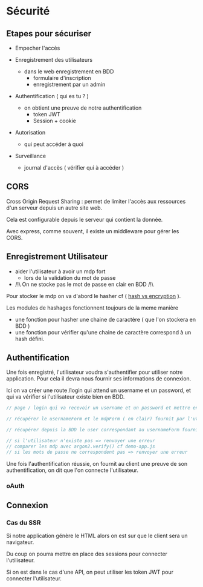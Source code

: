 # Sécurité

## Etapes pour sécuriser

- Empecher l'accès
- Enregistrement des utilisateurs
  - dans le web enregistrement en BDD
    - formulaire d'inscription
    - enregistrement par un admin
- Authentification ( qui es tu ? )
  - on obtient une preuve de notre authentification
    - token JWT
    - Session + cookie
- Autorisation
  - qui peut accéder à quoi

- Surveillance
  - journal d'accès ( vérifier qui à accéder )

## CORS

Cross Origin Request Sharing : permet de limiter l'accès aux ressources d'un serveur depuis un autre site web.

Cela est configurable depuis le serveur qui contient la donnée.

Avec express, comme souvent, il existe un middleware pour gérer les CORS.

## Enregistrement Utilisateur

- aider l'utilisateur à avoir un mdp fort
  - lors de la validation du mot de passe
- /!\ On ne stocke pas le mot de passe en clair en BDD /!\

Pour stocker le mdp on va d'abord le hasher cf ( [hash vs encryption](https://www.pingidentity.com/fr/resources/blog/post/encryption-vs-hashing-vs-salting.html) ).

Les modules de hashages fonctionnent toujours de la meme manière

- une fonction pour hasher une chaine de caractère ( que l'on stockera en BDD )
- une fonction pour vérifier qu'une chaine de caractère correspond à un hash défini.

## Authentification

Une fois enregistré, l'utilisateur voudra s'authentifier pour utiliser notre application.
Pour cela il devra nous fournir ses informations de connexion.

Ici on va créer une route /login qui attend un username et un password, et qui va vérifier si l'utilisateur existe bien en BDD.

```js
// page / login qui va recevoir un username et un password et mettre en place la logique suivante

// récupérer le usernameForm et le mdpForm ( en clair) fournit par l'utilisateur

// récupérer depuis la BDD le user correspondant au usernameForm fourni

// si l'utilisateur n'existe pas => renvoyer une erreur
// comparer les mdp avec argon2.verify() cf demo-app.js
// si les mots de passe ne correspondent pas => renvoyer une erreur
```

Une fois l'authentification réussie, on fournit au client une preuve de son authentification, on dit que l'on connecte l'utilisateur.

### oAuth



## Connexion

### Cas du SSR

Si notre application génère le HTML alors on est sur que le client sera un navigateur.

Du coup on pourra mettre en place des sessions pour connecter l'utilisateur.

Si on est dans le cas d'une API, on peut utiliser les token JWT pour connecter l'utilisateur.

